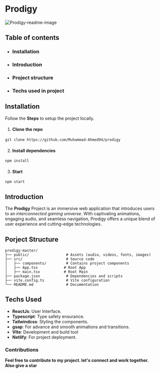# Prodigy

![Prodigy-readme-image](https://github.com/user-attachments/assets/a0c3c1ab-6fa4-4b54-bcfc-644f59288596)

## Table of contents
- ### Installation
- ### Introduction
- ### Project structure
- ### Techs used in project

## Installation
Follow the **Steps** to setup the project locally.
1. #### Clone the repo
```
git clone https://github.com/Muhammad-Ahmed94/prodigy
```
2. #### Install dependencies
```
npm install
```
3. #### Start
```
npm start
```

## Introduction
The **Prodigy** Project is an immersive web application that introduces users to an *interconnected gaming universe*. With captivating animations, engaging audio, and seamless navigation, Prodigy offers a unique blend of user experience and cutting-edge technologies.

## Porject Structure
```
prodigy-master/
├── public/                 # Assets (audio, videos, fonts, images)
├── src/                    # Source code
│   ├── components/         # Contains project components
│   ├── App.tsx            # Root App
│   ├── main.tsx           # Root Main
├── package.json            # Dependencies and scripts
├── vite.config.ts          # Vite configuration
└── README.md               # Documentation
```

## Techs Used
- **ReactJs**: User Interface.
- **Typescript**: Type safety ensurance.
- **Tailwindcss**: Styling the components.
- **gsap**: For advance and smooth animations and transitions.
- **VIte**: Development and build tool
-  **Netlify**: For project deployment.

### Contributions
**Feel free to contribute to my project. let's connect and work together. Also give a star**
